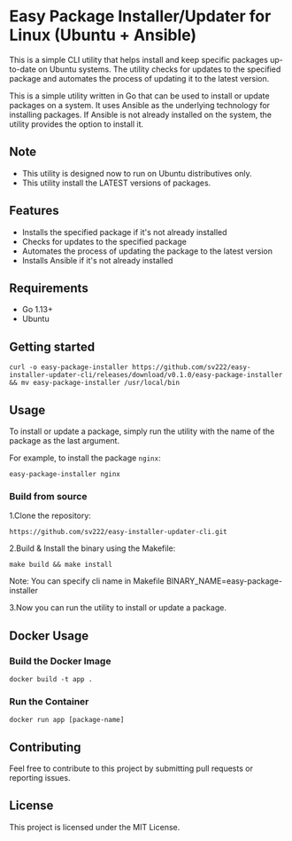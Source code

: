 # Easy Package Installer/Updater for Linux (Ubuntu + Ansible)

This is a simple CLI utility that helps install and keep specific packages up-to-date on Ubuntu systems. The utility checks for updates to the specified package and automates the process of updating it to the latest version.

This is a simple utility written in Go that can be used to install or update packages on a system. It uses Ansible as the underlying technology for installing packages. If Ansible is not already installed on the system, the utility provides the option to install it.

## Note

- This utility is designed now to run on Ubuntu distributives only.
- This utility install the LATEST versions of packages.

## Features

- Installs the specified package if it's not already installed
- Checks for updates to the specified package
- Automates the process of updating the package to the latest version
- Installs Ansible if it's not already installed

## Requirements

- Go 1.13+
- Ubuntu

## Getting started

```shell
curl -o easy-package-installer https://github.com/sv222/easy-installer-updater-cli/releases/download/v0.1.0/easy-package-installer && mv easy-package-installer /usr/local/bin
```

## Usage

To install or update a package, simply run the utility with the name of the package as the last argument.

For example, to install the package `nginx`:

```shell
easy-package-installer nginx
```

### Build from source

1.Clone the repository:

```shell
https://github.com/sv222/easy-installer-updater-cli.git
```

2.Build & Install the binary using the Makefile:

```shell
make build && make install
```

Note:
You can specify cli name in Makefile
BINARY_NAME=easy-package-installer

3.Now you can run the utility to install or update a package.

## Docker Usage

### Build the Docker Image

```shell
docker build -t app .
```

### Run the Container

```shell
docker run app [package-name]
```

## Contributing

Feel free to contribute to this project by submitting pull requests or reporting issues.

## License

This project is licensed under the MIT License.
